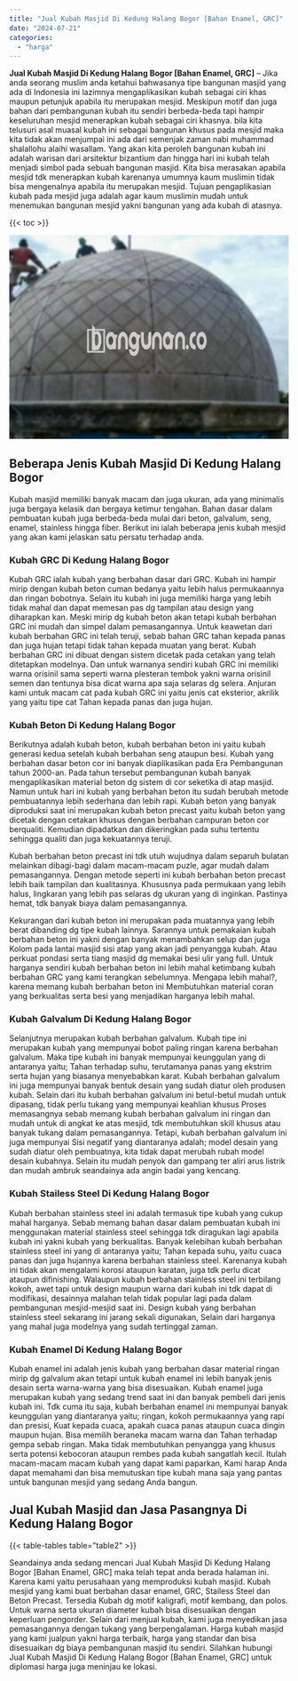 ```yaml
---
title: "Jual Kubah Masjid Di Kedung Halang Bogor [Bahan Enamel, GRC]"
date: "2024-07-21"
categories: 
  - "harga"
---
```


**Jual Kubah Masjid Di Kedung Halang Bogor \[Bahan Enamel, GRC\]** – Jika anda seorang muslim anda ketahui bahwasanya tipe bangunan masjid yang ada di Indonesia ini lazimnya mengaplikasikan kubah sebagai ciri khas maupun petunjuk apabila itu merupakan mesjid. Meskipun motif dan juga bahan dari pembangunan kubah itu sendiri berbeda-beda tapi hampir keseluruhan mesjid menerapkan kubah sebagai ciri khasnya. bila kita telusuri asal muasal kubah ini sebagai bangunan khusus pada mesjid maka kita tidak akan menjumpai ini ada dari semenjak zaman nabi muhammad shalallohu alaihi wasallam. Yang akan kita peroleh bangunan kubah ini adalah warisan dari arsitektur bizantium dan hingga hari ini kubah telah menjadi simbol pada sebuah bangunan masjid. Kita bisa merasakan apabila mesjid tdk menerapkan kubah karenanya umumnya kaum muslimin tidak bisa mengenalnya apabila itu merupakan mesjid. Tujuan pengaplikasian kubah pada mesjid juga adalah agar kaum muslimin mudah untuk menemukan bangunan mesjid yakni bangunan yang ada kubah di atasnya.

{{< toc >}}

![Jual Kubah Masjid Di Kedung Halang Bogor [Bahan Enamel, GRC]](/images/jual-kubah-masjid-15.png)

## Beberapa Jenis Kubah Masjid Di Kedung Halang Bogor

Kubah masjid memiliki banyak macam dan juga ukuran, ada yang minimalis juga bergaya kelasik dan bergaya ketimur tengahan. Bahan dasar dalam pembuatan kubah juga berbeda-beda mulai dari beton, galvalum, seng, enamel, stainless hingga fiber. Berikut ini ialah beberapa jenis kubah mesjid yang akan kami jelaskan satu persatu terhadap anda.

### Kubah GRC Di Kedung Halang Bogor

Kubah GRC ialah kubah yang berbahan dasar dari GRC. Kubah ini hampir mirip dengan kubah beton cuman bedanya yaitu lebih halus permukaannya dan ringan bobotnya. Selain itu kubah ini juga memiliki harga yang lebih tidak mahal dan dapat memesan pas dg tampilan atau design yang diharapkan kan. Meski mirip dg kubah beton akan tetapi kubah berbahan GRC ini mudah dan simpel dalam pemasangannya. Untuk keawetan dari kubah berbahan GRC ini telah teruji, sebab bahan GRC tahan kepada panas dan juga hujan tetapi tidak tahan kepada muatan yang berat. Kubah berbahan GRC ini dibuat dengan sistem dicetak pada cetakan yang telah ditetapkan modelnya. Dan untuk warnanya sendiri kubah GRC ini memiliki warna orisinil sama seperti warna plesteran tembok yakni warna orisinil semen dan tentunya bisa dicat warna apa saja selaras dg selera. Anjuran kami untuk macam cat pada kubah GRC ini yaitu jenis cat eksterior, akrilik yang yaitu tipe cat Tahan kepada panas dan juga hujan.

### Kubah Beton Di Kedung Halang Bogor

Berikutnya adalah kubah beton, kubah berbahan beton ini yaitu kubah generasi kedua setelah kubah berbahan seng ataupun besi. Kubah yang berbahan dasar beton cor ini banyak diaplikasikan pada Era Pembangunan tahun 2000-an. Pada tahun tersebut pembangunan kubah banyak mengaplikasikan material beton dg sistem di cor seketika di atap masjid. Namun untuk hari ini kubah yang berbahan beton itu sudah berubah metode pembuatannya lebih sederhana dan lebih rapi. Kubah beton yang banyak diproduksi saat ini merupakan kubah beton precast yaitu kubah beton yang dicetak dengan cetakan khusus dengan berbahan campuran beton cor berqualiti. Kemudian dipadatkan dan dikeringkan pada suhu tertentu sehingga qualiti dan juga kekuatannya teruji.

Kubah berbahan beton precast ini tdk utuh wujudnya dalam separuh bulatan melainkan dibagi-bagi dalam macam-macam puzle, agar mudah dalam pemasangannya. Dengan metode seperti ini kubah berbahan beton precast lebih baik tampilan dan kualitasnya. Khususnya pada permukaan yang lebih halus, lingkaran yang lebih pas selaras dg ukuran yang di inginkan. Pastinya hemat, tdk banyak biaya dalam pemasangannya.

Kekurangan dari kubah beton ini merupakan pada muatannya yang lebih berat dibanding dg tipe kubah lainnya. Sarannya untuk pemakaian kubah berbahan beton ini yakni dengan banyak menambahkan selup dan juga Kolom pada lantai masjid sisi atap yang akan jadi penyangga kubah. Atau perkuat pondasi serta tiang masjid dg memakai besi ulir yang full. Untuk harganya sendiri kubah berbahan beton ini lebih mahal ketimbang kubah berbahan GRC yang kami terangkan sebelumnya. Mengapa lebih mahal?, karena memang kubah berbahan beton ini Membutuhkan material coran yang berkualitas serta besi yang menjadikan harganya lebih mahal.

### Kubah Galvalum Di Kedung Halang Bogor

Selanjutnya merupakan kubah berbahan galvalum. Kubah tipe ini merupakan kubah yang mempunyai bobot paling ringan karena berbahan galvalum. Maka tipe kubah ini banyak mempunyai keunggulan yang di antaranya yaitu; Tahan terhadap suhu, terutamanya panas yang ekstrim serta hujan yang biasanya menyebabkan karat. Kubah berbahan galvalum ini juga mempunyai banyak bentuk desain yang sudah diatur oleh produsen kubah. Selain dari itu kubah berbahan galvalum ini betul-betul mudah untuk dipasang, tidak perlu tukang yang mempunyai keahlian khusus Proses memasangnya sebab memang kubah berbahan galvalum ini ringan dan mudah untuk di angkat ke atas mesjid, tdk membutuhkan skill khusus atau banyak tukang dalam pemasangannya. Tetapi, kubah berbahan galvalum ini juga mempunyai Sisi negatif yang diantaranya adalah; model desain yang sudah diatur oleh pembuatnya, kita tidak dapat merubah rubah model desain kubahnya. Selain itu mudah penyok dan gampang ter aliri arus listrik dan mudah ambruk seandainya ada angin badai yang kencang.

### Kubah Stailess Steel Di Kedung Halang Bogor

Kubah berbahan stainless steel ini adalah termasuk tipe kubah yang cukup mahal harganya. Sebab memang bahan dasar dalam pembuatan kubah ini menggunakan material stainless steel sehingga tdk diragukan lagi apabila kubah ini yakni kubah yang berkualitas. Banyak kelebihan kubah berbahan stainless steel ini yang di antaranya yaitu; Tahan kepada suhu, yaitu cuaca panas dan juga hujannya karena berbahan stainless steel. Karenanya kubah ini tidak akan mengalami korosi ataupun karatan, juga tdk perlu dicat ataupun difinishing. Walaupun kubah berbahan stainless steel ini terbilang kokoh, awet tapi untuk design maupun warna dari kubah ini tdk dapat di modifikasi, desainnya malahan telah tidak popular lagi pada dalam pembangunan mesjid-mesjid saat ini. Design kubah yang berbahan stainless steel sekarang ini jarang sekali digunakan, Selain dari harganya yang mahal juga modelnya yang sudah tertinggal zaman.

### Kubah Enamel Di Kedung Halang Bogor

Kubah enamel ini adalah jenis kubah yang berbahan dasar material ringan mirip dg galvalum akan tetapi untuk kubah enamel ini lebih banyak jenis desain serta warna-warna yang bisa disesuaikan. Kubah enamel juga merupakan kubah yang sedang trend saat ini dan banyak pembeli dari jenis kubah ini. Tdk cuma itu saja, kubah berbahan enamel ini mempunyai banyak keunggulan yang diantaranya yaitu; ringan, kokoh permukaannya yang rapi dan presisi, Kuat kepada cuaca, apakah cuaca panas ataupun cuaca dingin maupun hujan. Bisa memilih beraneka macam warna dan Tahan terhadap gempa sebab ringan. Maka tidak membutuhkan penyangga yang khusus serta potensi kebocoran ataupun rembes pada kubah sangatlah kecil. Itulah macam-macam macam kubah yang dapat kami paparkan, Kami harap Anda dapat memahami dan bisa memutuskan tipe kubah mana saja yang pantas untuk bangunan mesjid yang sedang Anda bangun.

## Jual Kubah Masjid dan Jasa Pasangnya Di Kedung Halang Bogor

{{< table-tables table="table2" >}}

Seandainya anda sedang mencari Jual Kubah Masjid Di Kedung Halang Bogor \[Bahan Enamel, GRC\] maka telah tepat anda berada halaman ini. Karena kami yaitu perusahaan yang memproduksi kubah masjid. Kubah mesjid yang kami buat berbahan dasar enamel, GRC, Stailess Steel dan Beton Precast. Tersedia Kubah dg motif kaligrafi, motif kembang, dan polos. Untuk warna serta ukuran diameter kubah bisa disesuaikan dengan keperluan pengorder. Selain dari menjual kubah, kami juga menyedikan jasa pemasangannya dengan tukang yang berpengalaman. Harga kubah masjid yang kami jualpun yakni harga terbaik, harga yang standar dan bisa disesuaikan dg biaya pembangunan masjid itu sendiri. Silahkan hubungi Jual Kubah Masjid Di Kedung Halang Bogor \[Bahan Enamel, GRC\] untuk diplomasi harga juga meninjau ke lokasi.
